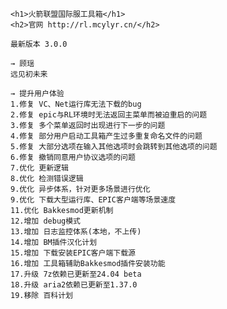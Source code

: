     <h1>火箭联盟国际服工具箱</h1>
    <h2>官网 http://rl.mcylyr.cn/</h2>

    最新版本 3.0.0

    → 顾瑶
    远见初未来

    → 提升用户体验
    1.修复 VC、Net运行库无法下载的bug
    2.修复 epic与RL环境时无法返回主菜单而被迫重启的问题
    3.修复 多个菜单返回时出现进行下一步的问题
    4.修复 部分用户启动工具箱产生过多重复命名文件的问题
    5.修复 大部分选项在输入其他选项时会跳转到其他选项的问题
    6.修复 撤销同意用户协议选项的问题
    7.优化 更新逻辑
    8.优化 检测错误逻辑
    9.优化 异步体系，针对更多场景进行优化
    9.优化 下载大型运行库、EPIC客户端等场景速度
    11.优化 Bakkesmod更新机制
    12.增加 debug模式
    13.增加 日志监控体系(本地，不上传)
    14.增加 BM插件汉化计划
    15.增加 下载安装EPIC客户端下载源
    16.增加 工具箱辅助Bakkesmod插件安装功能
    17.升级 7z依赖已更新至24.04 beta
    18.升级 aria2依赖已更新至1.37.0
    19.移除 百科计划
